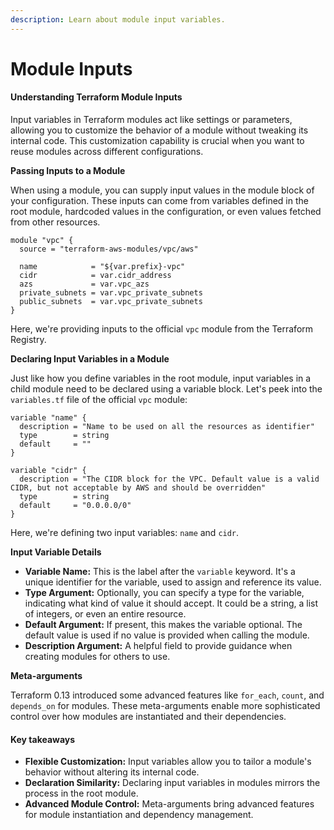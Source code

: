 ```yaml
---
description: Learn about module input variables.
---
```


# Module Inputs

#### Understanding Terraform Module Inputs

Input variables in Terraform modules act like settings or parameters, allowing you to customize the behavior of a module without tweaking its internal code. This customization capability is crucial when you want to reuse modules across different configurations.

**Passing Inputs to a Module**

When using a module, you can supply input values in the module block of your configuration. These inputs can come from variables defined in the root module, hardcoded values in the configuration, or even values fetched from other resources.

```hcl
module "vpc" {
  source = "terraform-aws-modules/vpc/aws"

  name            = "${var.prefix}-vpc"
  cidr            = var.cidr_address
  azs             = var.vpc_azs
  private_subnets = var.vpc_private_subnets
  public_subnets  = var.vpc_private_subnets
}
```

Here, we're providing inputs to the official `vpc` module from the Terraform Registry.

**Declaring Input Variables in a Module**

Just like how you define variables in the root module, input variables in a child module need to be declared using a variable block. Let's peek into the `variables.tf` file of the official `vpc` module:

```hcl
variable "name" {
  description = "Name to be used on all the resources as identifier"
  type        = string
  default     = ""
}

variable "cidr" {
  description = "The CIDR block for the VPC. Default value is a valid CIDR, but not acceptable by AWS and should be overridden"
  type        = string
  default     = "0.0.0.0/0"
}
```

Here, we're defining two input variables: `name` and `cidr`.

**Input Variable Details**

* **Variable Name:** This is the label after the `variable` keyword. It's a unique identifier for the variable, used to assign and reference its value.
* **Type Argument:** Optionally, you can specify a type for the variable, indicating what kind of value it should accept. It could be a string, a list of integers, or even an entire resource.
* **Default Argument:** If present, this makes the variable optional. The default value is used if no value is provided when calling the module.
* **Description Argument:** A helpful field to provide guidance when creating modules for others to use.

**Meta-arguments**

Terraform 0.13 introduced some advanced features like `for_each`, `count`, and `depends_on` for modules. These meta-arguments enable more sophisticated control over how modules are instantiated and their dependencies.

#### Key takeaways

* **Flexible Customization:** Input variables allow you to tailor a module's behavior without altering its internal code.
* **Declaration Similarity:** Declaring input variables in modules mirrors the process in the root module.
* **Advanced Module Control:** Meta-arguments bring advanced features for module instantiation and dependency management.
